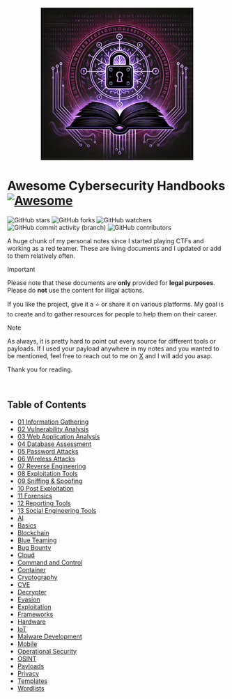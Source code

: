 <p align="center">
  <img width="350" height="350" src="images/awesome-cybersecurity-handbooks.webp">
</p>

# Awesome Cybersecurity Handbooks [![Awesome](https://cdn.rawgit.com/sindresorhus/awesome/d7305f38d29fed78fa85652e3a63e154dd8e8829/media/badge.svg)](https://github.com/sindresorhus/awesome)

![GitHub stars](https://img.shields.io/github/stars/0xsyr0/Awesome-Cybersecurity-Handbooks?logoColor=yellow) ![GitHub forks](https://img.shields.io/github/forks/0xsyr0/Awesome-Cybersecurity-Handbooks?logoColor=purple) ![GitHub watchers](https://img.shields.io/github/watchers/0xsyr0/Awesome-Cybersecurity-Handbooks?logoColor=green)</br>
![GitHub commit activity (branch)](https://img.shields.io/github/commit-activity/m/0xsyr0/Awesome-Cybersecurity-Handbooks) ![GitHub contributors](https://img.shields.io/github/contributors/0xsyr0/Awesome-Cybersecurity-Handbooks)

A huge chunk of my personal notes since I started playing CTFs and working as a red teamer. These are living documents and I updated or add to them relatively often.

> [!IMPORTANT]
> Please note that these documents are **only** provided for **legal purposes**. Please do **not** use the content for illigal actions.

If you like the project, give it a :star: or share it on various platforms. My goal is to create and to gather resources for people to help them on their career.

> [!NOTE]
> As always, it is pretty hard to point out every source for different tools or payloads. If I used your payload anywhere in my notes and you wanted to be mentioned, feel free to reach out to me on [X](https://twitter.com/syr0_) and I will add you asap.

Thank you for reading.

<br>

## Table of Contents

- [01 Information Gathering](handbooks/01_information_gathering.md)
- [02 Vulnerability Analysis](handbooks/02_vulnerability_analysis.md)
- [03 Web Application Analysis](handbooks/03_web_application_analysis.md)
- [04 Database Assessment](handbooks/04_database_assessment.md)
- [05 Password Attacks](handbooks/05_password_attacks.md)
- [06 Wireless Attacks](handbooks/06_wireless_attacks.md)
- [07 Reverse Engineering](handbooks/07_reverse_engineering.md)
- [08 Exploitation Tools](handbooks/08_exploitation_tools.md)
- [09 Sniffing & Spoofing](handbooks/09_sniffing_%26_spoofing.md)
- [10 Post Exploitation](handbooks/10_post_exploitation.md)
- [11 Forensics](handbooks/11_forensics.md)
- [12 Reporting Tools](handbooks/12_reporting_tools.md)
- [13 Social Engineering Tools](handbooks/13_social_engineering_tools.md)
- [AI](handbooks/ai.md)
- [Basics](handbooks/basics.md)
- [Blockchain](handbooks/blockchain.md)
- [Blue Teaming](handbooks/blue_teaming.md)
- [Bug Bounty](handbooks/bug_bounty.md)
- [Cloud](handbooks/cloud.md)
- [Command and Control](handbooks/command_and_control.md)
- [Container](handbooks/container.md)
- [Cryptography](handbooks/cryptography.md)
- [CVE](handbooks/cve.md)
- [Decrypter](handbooks/decrypter.md)
- [Evasion](handbooks/evasion.md)
- [Exploitation](handbooks/exploitation.md)
- [Frameworks](handbooks/frameworks.md)
- [Hardware](handbooks/hardware.md)
- [IoT](handbooks/iot.md)
- [Malware Development](handbooks/malware_development.md)
- [Mobile](handbooks/mobile.md)
- [Operational Security](handbooks/operational_security.md)
- [OSINT](handbooks/osint.md)
- [Payloads](handbooks/payloads.md)
- [Privacy](handbooks/privacy.md)
- [Templates](handbooks/templates.md)
- [Wordlists](handbooks/wordlists.md)

